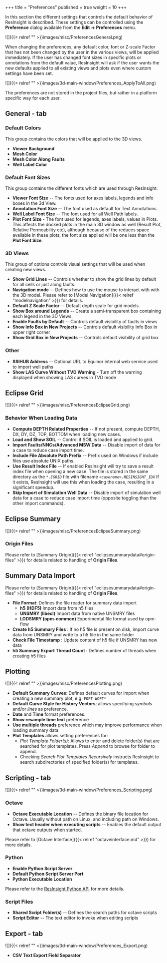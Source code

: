 +++
title = "Preferences"
published = true
weight = 10
+++

In this section the different settings that controls the default behavior of ResInsight is described. These settings can be controlled using the **Preference** dialog available from the **Edit -> Preferences** menu.

![]({{< relref "" >}}images/misc/PreferencesGeneral.png)

When changing the preferences, any default color, font or Z-scale Factor that has not been changed by the user in the various views, will be applied immediately. If the user has changed font sizes in specific plots or annotations from the default value, ResInsight will ask if the user wants the new defaults applied to all existing views and plots even where custom settings have been set.

![]({{< relref "" >}}images/3d-main-window/Preferences_ApplyToAll.png)

The preferences are not stored in the project files, but rather in a platform specific way for each user.

## General - tab

### Default Colors

This group contains the colors that will be applied to the 3D views.

- **Viewer Background** 
- **Mesh Color** 
- **Mesh Color Along Faults**
- **Well Label Color**

### Default Font Sizes

This group contains the different fonts which are used through ResInsight.

- **Viewer Font Size** -- The fonts used for axes labels, legends and info boxes in the 3d View.
- **Annotation Font Size** -- The font used as default for Text Annotations.
- **Well Label Font Size** -- The font used for all Well Path labels.
- **Plot Font Size** - The font used for legends, axes labels, values in Plots. This affects the docked plots in the main 3D window as well (Result Plot, Relative Permeability etc), although because of the reduces space available in these plots, the font size applied will be one less than the **Plot Font Size**.

### 3D Views

This group of options controls visual settings that will be used when creating new views.

- **Show Grid Lines** -- Controls whether to show the grid lines by default for all cells or just along faults.
- **Navigation mode** -- Defines how to use the mouse to interact with with the 3D model. Please refer to [Model Navigation]({{< relref "modelnavigation" >}}) for details.
- **Default Z Scale Factor** -- Default depth scale for grid models.
- **Show Box around Legends** -- Create a semi-transparent box containing each legend in the 3D Views.
- **Enable Faults by Default** -- Controls default visibility of faults in views
- **Show Info Box in New Projects** -- Controls default visibility Info Box in upper right corner
- **Show Grid Box in New Projects** -- Controls default visibility of grid box


### Other
- **SSIHUB Address** -- Optional URL to Equinor internal web service used to import well paths
- **Show LAS Curve Without TVD Warning** - Turn off the warning displayed when showing LAS curves in TVD mode

## Eclipse Grid

![]({{< relref "" >}}images/misc/PreferencesEclipseGrid.png)

### Behavior When Loading Data

- **Compute DEPTH Related Properties** -- If not present, compute DEPTH, DX, DY, DZ, TOP, BOTTOM when loading new cases.
- **Load and Show SOIL** -- Control if SOIL is loaded and applied to grid.
- **Import Faults/NNCs/Advanced MSW Data** -- Disable import of data for a case to reduce case import time.
- **Include File Absolute Path Prefix** -- Prefix used on Windows if include files use absolute UNIX paths.
- **Use Result Index File** -- If enabled ResInsight will try to save a result index file when opening a new case. The file is stored in the same directory as the _`*.EGRID`_ file with filename _`<casename>.RESINSIGHT_IDX`_ If it exists, ResInsight will use this when loading the case, resulting in a significant speedup.
- **Skip Import of Simulation Well Data** -- Disable import of simulation well data for a case to reduce case import time (opposite toggling than the other import commands).

## Eclipse Summary

![]({{< relref "" >}}images/misc/PreferencesEclipseSummary.png)

### Origin Files
Please refer to [Summary Origin]({{< relref "eclipsesummarydata#origin-files" >}}) for details related to handling of **Origin Files**.

## Summary Data Import

Please refer to [Summary Origin]({{< relref "eclipsesummarydata#origin-files" >}}) for details related to handling of **Origin Files**.

- **File Format**: Defines the file reader for summary data import
  - **h5 (HDF5)** Import data from  h5 files
  - **UNSMRY (libecl)** Import data from native UNSMRY files
  - **LODSMRY (opm-common)** Experimental file format used by opm-flow
- **Create h5 Summary Files** : If no h5 file is present on disk, import curve data from UNSMRY and write to a h5 file in the same folder
- **Check File Timestamp** : Update content of h5 file if UNSMRY has new data
- **h5 Summary Export Thread Count** : Defines number of threads when creating h5 files

## Plotting

![]({{< relref "" >}}images/misc/PreferencesPlotting.png)

- **Default Summary Curves**: Defines default curves for import when creating a new summary plot, e.g. `FOPT WOPT*`
- **Default Curve Style for History Vectors**: allows specifying *symbols* and/or *lines* as preference.
- **Date** and **Time** format preferences.
- **Show resample time text** preference
- **Use multiple threads** preference which may improve performance when loading summary data
- **Plot Templates** allows setting preferences for:
  - *Plot Template Folder(s)*: Allows to enter and delete folder(s) that are searched for plot templates. Press *Append* to browse for folder to append. 
  - Checking *Search Plot Templates Recursively* instructs ResInsight to search subdirectories of specified folder(s) for templates.


## Scripting - tab

![]({{< relref "" >}}images/3d-main-window/Preferences_Scripting.png)

### Octave

- **Octave Executable Location** -- Defines the binary file location for Octave. Usually without path on Linux, and including path on Windows.
- **Show text header when executing scripts** -- Enables the default output that octave outputs when started.

Please refer to [Octave Interface]({{< relref "octaveinterface.md" >}}) for more details.

### Python

- **Enable Python Script Server**
- **Default Python Script Server Port**
- **Python Executable Location** 

Please refer to the [ResInsight Python API](https://api.resinsight.org) for more details.

### Script Files

- **Shared Script Folder(s)** -- Defines the search paths for octave scripts
- **Script Editor** -- The text editor to invoke when editing scripts


## Export - tab

![]({{< relref "" >}}images/3d-main-window/Preferences_Export.png)

- **CSV Text Export Field Separator**
